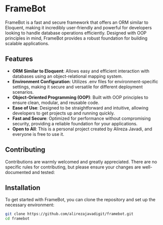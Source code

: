 # FrameBot

FrameBot is a fast and secure framework that offers an ORM similar to Eloquent, making it incredibly user-friendly and powerful for developers looking to handle database operations efficiently. Designed with OOP principles in mind, FrameBot provides a robust foundation for building scalable applications.

## Features

- **ORM Similar to Eloquent**: Allows easy and efficient interaction with databases using an object-relational mapping system.
- **Environment Configuration**: Utilizes .env files for environment-specific settings, making it secure and versatile for different deployment scenarios.
- **Object-Oriented Programming (OOP)**: Built with OOP principles to ensure clean, modular, and reusable code.
- **Ease of Use**: Designed to be straightforward and intuitive, allowing developers to get projects up and running quickly.
- **Fast and Secure**: Optimized for performance without compromising security, providing a reliable foundation for your applications.
- **Open to All**: This is a personal project created by Alireza Javadi, and everyone is free to use it.

## Contributing

Contributions are warmly welcomed and greatly appreciated. There are no specific rules for contributing, but please ensure your changes are well-documented and tested:

## Installation

To get started with FrameBot, you can clone the repository and set up the necessary environment:

```bash
git clone https://github.com/alirezajavadigit/framebot.git
cd framebot